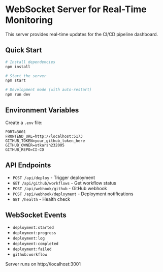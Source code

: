 # WebSocket Server for Real-Time Monitoring

This server provides real-time updates for the CI/CD pipeline dashboard.

## Quick Start

```bash
# Install dependencies
npm install

# Start the server
npm start

# Development mode (with auto-restart)
npm run dev
```

## Environment Variables

Create a `.env` file:

```env
PORT=3001
FRONTEND_URL=http://localhost:5173
GITHUB_TOKEN=your_github_token_here
GITHUB_OWNER=utkarsh232005
GITHUB_REPO=CI-CD
```

## API Endpoints

- `POST /api/deploy` - Trigger deployment
- `GET /api/github/workflows` - Get workflow status
- `POST /api/webhook/github` - GitHub webhook
- `POST /api/webhook/deployment` - Deployment notifications
- `GET /health` - Health check

## WebSocket Events

- `deployment:started`
- `deployment:progress`
- `deployment:log`
- `deployment:completed`
- `deployment:failed`
- `github:workflow`

Server runs on http://localhost:3001
